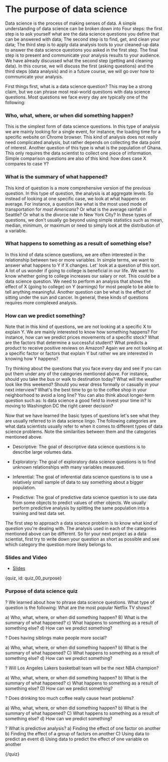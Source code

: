 # The purpose of data science

Data science is the process of making senses of data. A simple understanding of data science can be broken down into Four steps: the first step is to ask yourself what are the data science questions you define that can be answered with data; The second step is to find, get, and clean your data; The third step is to apply data analysis tools to your cleaned-up data to answer the data science questions you asked in the first step. The final step is to present and communicate your analysis results to your audience. We have already discussed what the second step (getting and cleaning data). In this course, we will discuss the first (asking questions) and the third steps (data analysis) and in a future course, we will go over how to communicate your analysis.

First things first, what is a data science question? This may be a strong claim, but we can phrase most real-world questions with data science questions. Most questions we face every day are typically one of the following:

### Who, what, where, or when did something happen?

This is the simplest form of data science questions. In this type of analysis we are mainly looking for a single event, for instance, the loading time for a specific website on Chrome browser. This kind of analysis does not really need complicated analysis, but rather depends on collecting the data point of interest. Another question of this type is what is the population of Ghana. This only requires the data scientist to collect one piece of information. Simple comparison questions are also of this kind: how does case X compares to case Y?

### What is the summary of what happened?

This kind of question is a more comprehensive version of the previous question. In this type of question, the analysis is at aggregate levels. So instead of looking at one specific case, we look at what happens on average. For instance, a question like what is the most used mode of transportation for *most Americans*? Or what is the average rainfall in Seattle? Or what is the divorce rate in New York City? In these types of questions, we don't usually go beyond using simple statistics such as mean, median, minimum, or maximum or need to simply look at the distribution of a variable.

### What happens to something as a result of something else?

In this kind of data science questions, we are often interested in the relationship between two or more variables. In simple terms, we want to answer what happens to Y if X changes. Let' look at a question of this sort. A lot of us wonder if going to college is beneficial in our life. We want to know whether going to college increases our salary or not. This could be a data science question. We need to perform an analysis that shows the effect of X (going to college) on Y (earnings) for most people to be able to tell anything meaningful. Another question can be what is the effect of sitting under the sun and cancer. In general, these kinds of questions requires more complexed analysis.

### How can we predict something?

Note that in this kind of questions, we are not looking at a specific X to explain Y. We are mainly interested to know how something happens? For instance, how can we predict prices movements of a specific stock? What are the factors that determine a successful student? What predicts a product to receive positive reviews on Amazon? Again we are not looking at a specific factor or factors that explain Y but rather we are interested in knowing how Y happens?

Try thinking about the questions that you face every day and see if you can put them under any of the categories mentioned above. For instance, should you take the bus or walk to destination today? What will the weather look like this weekend? Should you wear dress formally or casually in your next interview? What's the best time to go to the coffee shop in your neighborhood to avoid a long line? You can also think about longer-term question such as: Is data science a good field to invest your time in? Is moving to Washington DC the right career decision?


Now that we have learned the basic types of questions let's see what they are usually referred to in data science lingo. The following categories are what data scientists usually refer to when it comes to different types of data science problems. Note the similarities between them and the categories mentioned above.

* Descriptive: The goal of descriptive data science questions is to describe large volumes data.

* Exploratory: The goal of exploratory data science questions is to find unknown relationships with many variables measured.

* Inferential: The goal of inferential data science questions is to use a relatively small sample of data to say something about a bigger population.

* Predictive: The goal of predictive data science question is to use data from some objects to predict values of other objects. We usually perform predictive analysis by splitting the same population into a training and test data set.

The first step to approach a data science problem is to know what kind of question you're dealing with. The analysis used in each of the categories mentioned above can be different. So for your next project as a data scientist, first try to write down your question as short as possible and see which category the question more likely belongs to.



### Slides and Video

* [Slides](https://docs.google.com/presentation/d/1VIyLthjLSXikF1euqPNA71cnT_C1kSZhDbIPe8uzg9I/edit?usp=sharing)

{quiz, id: quiz_00_purpose}

### Purpose of data science quiz

? We learned about how to phrase data science questions. What type of question is the following: What are the most popular Netflix TV shows?

a) Who, what, where, or when did something happen?
B) What is the summary of what happened?
c) What happens to something as a result of something else?
d) How can we predict something?


? Does having siblings make people more social?

a) Who, what, where, or when did something happen?
b) What is the summary of what happened?
C) What happens to something as a result of something else?
d) How can we predict something?


? Will Los Angeles Lakers basketball team will be the next NBA champion?

a) Who, what, where, or when did something happen?
b) What is the summary of what happened?
c) What happens to something as a result of something else?
D) How can we predict something?


? Does drinking too much coffee really cause heart problems?

a) Who, what, where, or when did something happen?
b) What is the summary of what happened?
C) What happens to something as a result of something else?
d) How can we predict something?


? What is predictive analysis?
a) Finding the effect of one factor on another
b) Finding the effect of a group of factors on another
C) Using data to predict an event
d) Using data to predict the effect of one variable on another


{/quiz}
